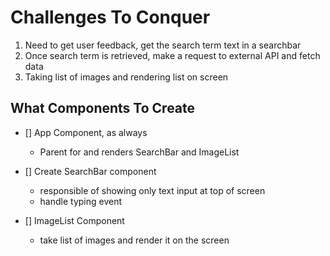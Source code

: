 # Challenges To Conquer
1. Need to get user feedback, get the search term text in a searchbar
2. Once search term is retrieved, make a request to external API and fetch data
3. Taking list of images and rendering list on screen

## What Components To Create
- [] App Component, as always
  - Parent for and renders SearchBar and ImageList

- [] Create SearchBar component
  - responsible of showing only text input at top of screen
  - handle typing event

- [] ImageList Component
  - take list of images and render it on the screen
